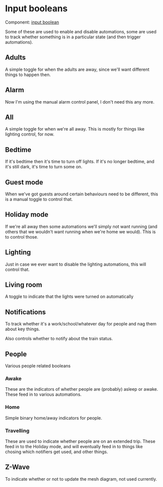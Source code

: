 # Input booleans

Component: [input boolean](https://home-assistant.io/components/input_boolean/)

Some of these are used to enable and disable automations, some are used to track whether something is in a particular state (and then trigger automations).

## Adults

A simple toggle for when the adults are away, since we'll want different things to happen then.

## Alarm

Now I'm using the manual alarm control panel, I don't need this any more.

## All 

A simple toggle for when we're all away. This is mostly for things like lighting control, for now.

## Bedtime

If it's bedtime then it's time to turn off lights. If it's no longer bedtime, and it's still dark, it's time to turn some on.

## Guest mode

When we've got guests around certain behaviours need to be different, this is a manual toggle to control that.

## Holiday mode

If we're all away then some automations we'll simply not want running (and others that we wouldn't want running when we're home we would). This is to control those.

## Lighting

Just in case we ever want to disable the lighting automations, this will control that.

## Living room

A toggle to indicate that the lights were turned on automatically

## Notifications

To track whether it's a work/school/whatever day for people and nag them about key things.

Also controls whether to notify about the train status.

## People

Various people related booleans

### Awake

These are the indicators of whether people are (probably) asleep or awake. These feed in to various automations.

### Home

Simple binary home/away indicators for people.

### Travelling

These are used to indicate whether people are on an extended trip. These feed in to the Holiday mode, and will eventually feed in to things like chosing which notifiers get used, and other things.

## Z-Wave

To indicate whether or not to update the mesh diagram, not used currently.
